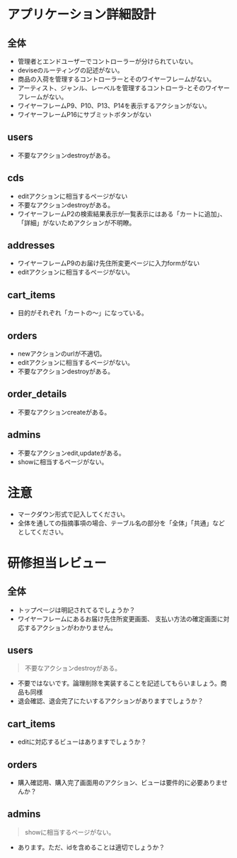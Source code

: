 # アプリケーション詳細設計
## 全体
- 管理者とエンドユーザーでコントローラーが分けられていない。
- deviseのルーティングの記述がない。
- 商品の入荷を管理するコントローラーとそのワイヤーフレームがない。
- アーティスト、ジャンル、レーベルを管理するコントローラ-とそのワイヤーフレームがない。
- ワイヤーフレームP9、P10、P13、P14を表示するアクションがない。
- ワイヤーフレームP16にサブミットボタンがない

## users
- 不要なアクションdestroyがある。

## cds
- editアクションに相当するページがない
- 不要なアクションdestroyがある。
- ワイヤーフレームP2の検索結果表示が一覧表示にはある「カートに追加」、「詳細」がないためアクションが不明瞭。

## addresses
- ワイヤーフレームP9のお届け先住所変更ページに入力formがない
- editアクションに相当するページがない。

## cart_items
- 目的がそれぞれ「カートの〜」になっている。

## orders
- newアクションのurlが不適切。
- editアクションに相当するページがない。
- 不要なアクションdestroyがある。

## order_details
- 不要なアクションcreateがある。

## admins
- 不要なアクションedit,updateがある。
- showに相当するページがない。


# 注意
* マークダウン形式で記入してください。
* 全体を通しての指摘事項の場合、テーブル名の部分を「全体」「共通」などとしてください。

# 研修担当レビュー

## 全体
- トップページは明記されてるでしょうか？
- ワイヤーフレームにあるお届け先住所変更画面、 支払い方法の確定画面に対応するアクションがわかりません。

## users
>  不要なアクションdestroyがある。
 - 不要ではないです。論理削除を実装することを記述してもらいましょう。商品も同様
- 退会確認、退会完了にたいするアクションがありますでしょうか？

## cart_items
- editに対応するビューはありますでしょうか？

## orders
- 購入確認用、購入完了画面用のアクション、ビューは要件的に必要ありませんか？

## admins
>  showに相当するページがない。
  - あります。ただ、idを含めることは適切でしょうか？
